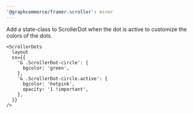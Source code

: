 ```yaml
---
'@graphcommerce/framer-scroller': minor
---
```


Add a state-class to ScrollerDot when the dot is active to customize the colors of the dots.

```tsx
<ScrollerDots
  layout
  sx={{
    '& .ScrollerDot-circle': {
      bgcolor: 'green',
    },
    '& .ScrollerDot-circle.active': {
      bgcolor: 'hotpink',
      opacity: '1 !important',
    },
  }}
/>
```

